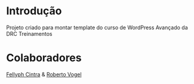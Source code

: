 Introdução
==========
Projeto criado para montar template do curso de WordPress Avançado da DRC Treinamentos



Colaboradores
=======

[Fellyph Cintra](https://github.com/fellyph) &  [Roberto Vogel](https://github.com/vogeljr)
